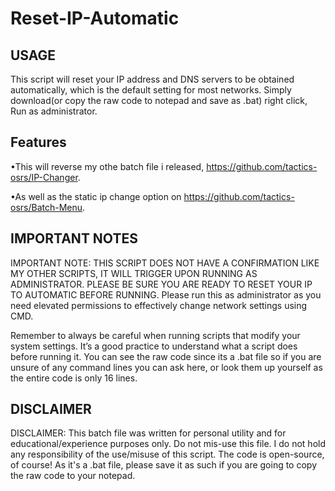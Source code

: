 # Reset-IP-Automatic
## USAGE
This script will reset your IP address and DNS servers to be obtained automatically, which is the default setting for most networks.
Simply download(or copy the raw code to notepad and save as .bat)
right click, Run as administrator.



## Features
•This will reverse my othe batch file i released, https://github.com/tactics-osrs/IP-Changer.


•As well as the static ip change option on https://github.com/tactics-osrs/Batch-Menu.



## IMPORTANT NOTES
IMPORTANT NOTE: THIS SCRIPT DOES NOT HAVE A CONFIRMATION LIKE MY OTHER SCRIPTS, IT WILL TRIGGER UPON RUNNING AS ADMINISTRATOR. PLEASE BE SURE YOU ARE READY TO RESET YOUR IP TO AUTOMATIC BEFORE RUNNING.
Please run this as administrator as you need elevated permissions to effectively change network settings using CMD.

Remember to always be careful when running scripts that modify your system settings. It’s a good practice to understand what a script does before running it. You can see the raw code since its a .bat file so if you are unsure of any command lines you can ask here, or look them up yourself as the entire code is only 16 lines.



## DISCLAIMER
DISCLAIMER: This batch file was written for personal utility and for educational/experience purposes only. Do not mis-use this file. I do not hold any responsibility of the use/misuse of this script.
The code is open-source, of course! As it's a .bat file, please save it as such if you are going to copy the raw code to your notepad.
